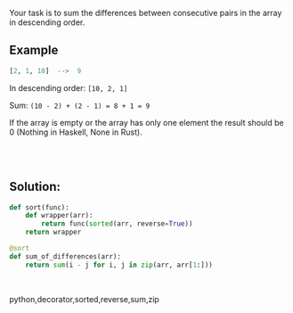 Your task is to sum the differences between consecutive pairs in the array in descending order.

## Example

```py
[2, 1, 10]  -->  9
```

In descending order: `[10, 2, 1]`

Sum: `(10 - 2) + (2 - 1) = 8 + 1 = 9`

If the array is empty or the array has only one element the result should be 0 (Nothing in Haskell, None in Rust).

<br><br>

## Solution:
```py
def sort(func):
    def wrapper(arr):
        return func(sorted(arr, reverse=True))
    return wrapper

@sort
def sum_of_differences(arr):
    return sum(i - j for i, j in zip(arr, arr[1:]))
```

<br>


<tag>python,decorator,sorted,reverse,sum,zip</tag>